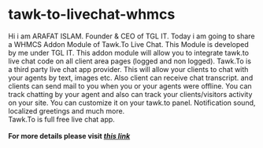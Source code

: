 # tawk-to-livechat-whmcs

Hi i am ARAFAT ISLAM. Founder & CEO of TGL IT.
Today i am going to share a WHMCS Addon Module of Tawk.To Live Chat. This Module is developed by me under TGL IT.
This addon module will allow you to integrate tawk.to live chat code on all client area pages (logged and non logged). Tawk.To is a third party live chat app provider. This will allow your clients to chat with your agents by text, images etc. Also client can receive chat transcript. and clients can send mail to you when you or your agents were offline. You can track chatting by your agent and also can track your clients/visitors activity on your site. You can customize it on your tawk.to panel. Notification sound, localized greetings and much more.<br/>
Tawk.To is full free live chat app.<br/><br/>
<b>For more details please visit <a href="https://arafatkn.com/?p=180"><i>this link</i></a></b>
